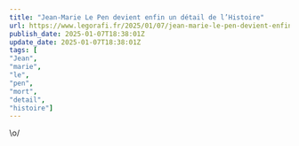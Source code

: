 ```yaml
---
title: "Jean-Marie Le Pen devient enfin un détail de l’Histoire"
url: https://www.legorafi.fr/2025/01/07/jean-marie-le-pen-devient-enfin-un-detail-de-lhistoire/
publish_date: 2025-01-07T18:38:01Z
update_date: 2025-01-07T18:38:01Z
tags: [
"Jean",
"marie",
"le",
"pen",
"mort",
"detail",
"histoire"]
---
```


\o/
